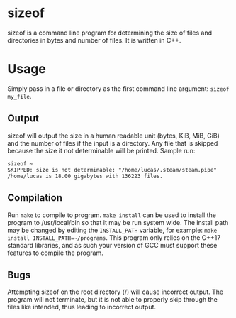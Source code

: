 # sizeof
sizeof is a command line program for determining the size of files and directories in bytes and number of files. It is written in C++.

# Usage
Simply pass in a file or directory as the first command line argument: ```sizeof my_file```.

## Output
sizeof will output the size in a human readable unit (bytes, KiB, MiB, GiB) and the number of files if the input is a directory.
Any file that is skipped because the size it not determinable will be printed.
Sample run:
```
sizeof ~
SKIPPED: size is not determinable: "/home/lucas/.steam/steam.pipe"
/home/lucas is 18.00 gigabytes with 136223 files.
```

## Compilation
Run ```make``` to compile to program. ```make install``` can be used to install the program to /usr/local/bin 
so that it may be run system wide. The install path may be changed by editing the ```INSTALL_PATH``` variable,
for example: ```make install INSTALL_PATH=~/programs```. This program only relies on the C++17 standard libraries,
and as such your version of GCC must support these features to compile the program.

## Bugs
Attempting sizeof on the root directory (/) will cause incorrect output. The program will not terminate, but
it is not able to properly skip through the files like intended, thus leading to incorrect output. 
